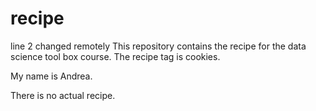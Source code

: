 # recipe
line 2 changed remotely
This repository contains the recipe for the data science tool box course. The recipe tag is cookies.

My name is Andrea.

There is no actual recipe.
